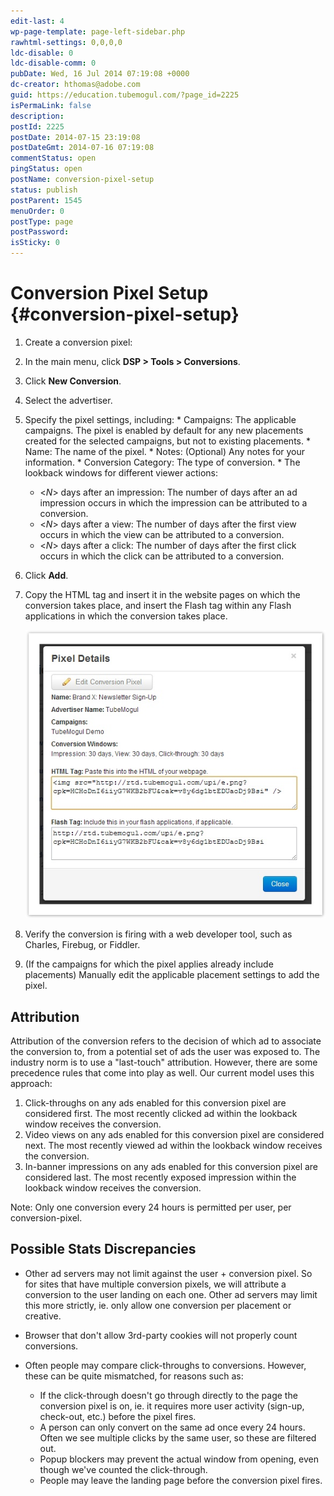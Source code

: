 ```yaml
---
edit-last: 4
wp-page-template: page-left-sidebar.php
rawhtml-settings: 0,0,0,0
ldc-disable: 0
ldc-disable-comm: 0
pubDate: Wed, 16 Jul 2014 07:19:08 +0000
dc-creator: hthomas@adobe.com
guid: https://education.tubemogul.com/?page_id=2225
isPermaLink: false
description: 
postId: 2225
postDate: 2014-07-15 23:19:08
postDateGmt: 2014-07-16 07:19:08
commentStatus: open
pingStatus: open
postName: conversion-pixel-setup
status: publish
postParent: 1545
menuOrder: 0
postType: page
postPassword: 
isSticky: 0
---
```


# Conversion Pixel Setup {#conversion-pixel-setup}

1. Create a conversion pixel:

  1. In the main menu, click **DSP > Tools > Conversions**.
  2. Click **New Conversion**.
  3. Select the advertiser.
  4. Specify the pixel settings, including:
    * Campaigns: The applicable campaigns. The pixel is enabled by default for any new placements created for the selected campaigns, but not to existing placements.
    * Name: The name of the pixel.
    * Notes: (Optional) Any notes for your information.
    * Conversion Category: The type of conversion. <!-- Do these change the format of the pixel code? Add info. about each, or at least an exanple of how each will look. -->
    * The lookback windows for different viewer actions:
      * <*N*> days after an impression: The number of days after an ad impression occurs in which the impression can be attributed to a conversion. 
      * <*N*> days after a view: The number of days after the first view occurs in which the view can be attributed to a conversion. 
      * <*N*> days after a click: The number of days after the first click occurs in which the click can be attributed to a conversion.
  5.  Click **Add**.
  
2. Copy the HTML tag and insert it in the website pages on which the conversion takes place, and insert the Flash tag within any Flash applications in which the conversion takes place.

    [ ![image2013-3-25 13-34-24](assets/image2013-3-25-13-34-24.jpeg)](assets/image2013-3-25-13-34-24.jpeg)

1. Verify the conversion is firing with a web developer tool, such as Charles, Firebug, or Fiddler.
1. (If the campaigns for which the pixel applies already include placements) Manually edit the applicable placement settings to add the pixel.


## Attribution

Attribution of the conversion refers to the decision of which ad to associate the conversion to, from a potential set of ads the user was exposed to. The industry norm is to use a "last-touch" attribution. However, there are some precedence rules that come into play as well.
Our current model uses this approach:

1. Click-throughs on any ads enabled for this conversion pixel are considered first. The most recently clicked ad within the lookback window receives the conversion.
1. Video views on any ads enabled for this conversion pixel  are considered next. The most recently viewed ad within the lookback window receives the conversion.
1. In-banner impressions on any ads enabled for this conversion pixel  are considered last. The most recently exposed impression within the lookback window receives the conversion.

Note: Only one conversion every 24 hours is permitted per user, per conversion-pixel.

## Possible Stats Discrepancies

* Other ad servers may not limit against the user + conversion pixel. So for sites that have multiple conversion pixels, we will attribute a conversion to the user landing on each one. Other ad servers may limit this more strictly, ie. only allow one conversion per placement or creative.
* Browser that don't allow 3rd-party cookies will not properly count conversions.
* Often people may compare click-throughs to conversions. However, these can be quite mismatched, for reasons such as:

  * If the click-through doesn't go through directly to the page the conversion pixel is on, ie. it requires more user activity (sign-up, check-out, etc.) before the pixel fires.
  * A person can only convert on the same ad once every 24 hours. Often we see multiple clicks by the same user, so these are filtered out.
  * Popup blockers may prevent the actual window from opening, even though we've counted the click-through.
  * People may leave the landing page before the conversion pixel fires.
